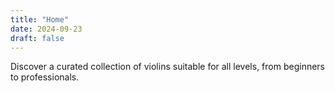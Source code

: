 ```yaml
---
title: "Home"
date: 2024-09-23
draft: false
---
```


Discover a curated collection of violins suitable for all levels, from beginners to professionals.
